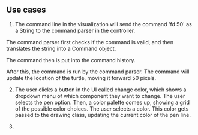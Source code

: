


## Use cases
1. The command line in the visualization will send the command 'fd 50' as a String
to the command parser in the controller. 

The command parser first checks 
if the command is valid, and then translates the string into a Command object. 

The command then is put into the command history. 

After this, the command is run by the command parser. The command 
will update the location of the turtle, moving it forward 50 pixels.

2. The user clicks a button in the UI called change color, which 
shows a dropdown menu of which component they want to change.
The user selects the pen option. Then, a color palette comes up, showing
a grid of the possible color choices. The user selects a color. This color
gets passed to the drawing class, updating the current color of the pen line.

3.

